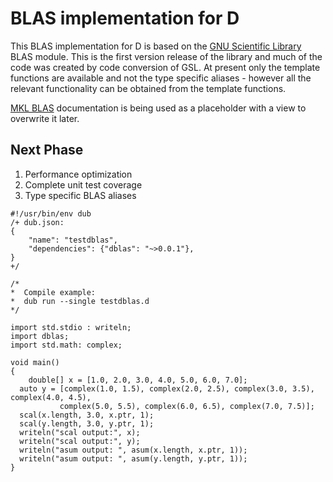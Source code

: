 # BLAS implementation for D

This BLAS implementation for D is based on the [GNU Scientific Library](https://www.gnu.org/software/gsl/manual/) BLAS module. This is the first version release of the library and much of the code was created by code conversion of GSL. At present only the template functions are available
and not the type specific aliases - however all the relevant functionality can be obtained from the template functions.

[MKL BLAS](https://software.intel.com/en-us/articles/mkl-reference-manual) documentation is being used as a placeholder with a view to overwrite it later.

## Next Phase

1. Performance optimization
2. Complete unit test coverage
3. Type specific BLAS aliases

```
#!/usr/bin/env dub
/+ dub.json:
{
    "name": "testdblas",
    "dependencies": {"dblas": "~>0.0.1"},
}
+/

/*
*  Compile example:
*  dub run --single testdblas.d
*/

import std.stdio : writeln;
import dblas;
import std.math: complex;

void main()
{
	double[] x = [1.0, 2.0, 3.0, 4.0, 5.0, 6.0, 7.0];
  auto y = [complex(1.0, 1.5), complex(2.0, 2.5), complex(3.0, 3.5), complex(4.0, 4.5), 
           complex(5.0, 5.5), complex(6.0, 6.5), complex(7.0, 7.5)];
  scal(x.length, 3.0, x.ptr, 1);
  scal(y.length, 3.0, y.ptr, 1);
  writeln("scal output:", x);
  writeln("scal output:", y);
  writeln("asum output: ", asum(x.length, x.ptr, 1));
  writeln("asum output: ", asum(y.length, y.ptr, 1));
}
```

